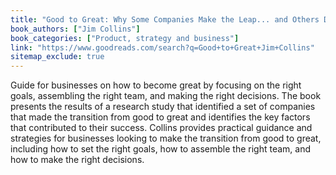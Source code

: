 ```yaml
---
title: "Good to Great: Why Some Companies Make the Leap... and Others Don't"
book_authors: ["Jim Collins"]
book_categories: ["Product, strategy and business"]
link: "https://www.goodreads.com/search?q=Good+to+Great+Jim+Collins"
sitemap_exclude: true
---
```


Guide for businesses on how to become great by focusing on the right goals, assembling the right team, and making the right decisions. The book presents the results of a research study that identified a set of companies that made the transition from good to great and identifies the key factors that contributed to their success. Collins provides practical guidance and strategies for businesses looking to make the transition from good to great, including how to set the right goals, how to assemble the right team, and how to make the right decisions.